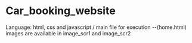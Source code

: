 # Car_booking_website
Language: html, css and javascript  /  main file for execution --(home.html)
images are available in image_scr1 and image_scr2

